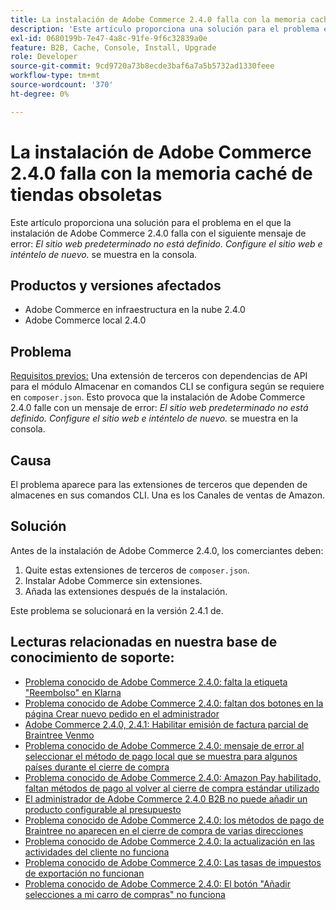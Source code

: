 ```yaml
---
title: La instalación de Adobe Commerce 2.4.0 falla con la memoria caché de tiendas obsoletas
description: 'Este artículo proporciona una solución para el problema en el que la instalación de Adobe Commerce 2.4.0 falla con el siguiente mensaje de error: * El sitio web predeterminado no está definido. Configure el sitio web e inténtelo de nuevo.* se muestra en la consola.'
exl-id: 0680199b-7e47-4a8c-91fe-9f6c32839a0e
feature: B2B, Cache, Console, Install, Upgrade
role: Developer
source-git-commit: 9cd9720a73b8ecde3baf6a7a5b5732ad1330feee
workflow-type: tm+mt
source-wordcount: '370'
ht-degree: 0%

---
```


# La instalación de Adobe Commerce 2.4.0 falla con la memoria caché de tiendas obsoletas

Este artículo proporciona una solución para el problema en el que la instalación de Adobe Commerce 2.4.0 falla con el siguiente mensaje de error: *El sitio web predeterminado no está definido. Configure el sitio web e inténtelo de nuevo.* se muestra en la consola.

## Productos y versiones afectados

* Adobe Commerce en infraestructura en la nube 2.4.0
* Adobe Commerce local 2.4.0

## Problema

<u>Requisitos previos:</u>
Una extensión de terceros con dependencias de API para el módulo Almacenar en comandos CLI se configura según se requiere en `composer.json`. Esto provoca que la instalación de Adobe Commerce 2.4.0 falle con un mensaje de error: *El sitio web predeterminado no está definido. Configure el sitio web e inténtelo de nuevo.* se muestra en la consola.

## Causa

El problema aparece para las extensiones de terceros que dependen de almacenes en sus comandos CLI. Una es los Canales de ventas de Amazon.

## Solución

Antes de la instalación de Adobe Commerce 2.4.0, los comerciantes deben:

1. Quite estas extensiones de terceros de `composer.json`.
1. Instalar Adobe Commerce sin extensiones.
1. Añada las extensiones después de la instalación.

Este problema se solucionará en la versión 2.4.1 de.

## Lecturas relacionadas en nuestra base de conocimiento de soporte:

* [Problema conocido de Adobe Commerce 2.4.0: falta la etiqueta &quot;Reembolso&quot; en Klarna](/help/troubleshooting/payments/magento-2-4-0-known-issue-missing-refund-label-in-klarna.md)
* [Problema conocido de Adobe Commerce 2.4.0: faltan dos botones en la página Crear nuevo pedido en el administrador](/help/troubleshooting/miscellaneous/magento-2-4-0-known-issue-create-new-order-buttons-missing.md)
* [Adobe Commerce 2.4.0, 2.4.1: Habilitar emisión de factura parcial de Braintree Venmo](/help/troubleshooting/payments/magento-2-4-0-2-4-1-enable-braintree-venmo-partial-invoice-issue.md)
* [Problema conocido de Adobe Commerce 2.4.0: mensaje de error al seleccionar el método de pago local que se muestra para algunos países durante el cierre de compra](/help/troubleshooting/payments/magento-2-4-0-checkout-error-selecting-local-payments.md)
* [Problema conocido de Adobe Commerce 2.4.0: Amazon Pay habilitado, faltan métodos de pago al volver al cierre de compra estándar utilizado](/help/troubleshooting/payments/magento-2-4-0-known-issue-amazon-pay-no-payment-methods.md)
* [El administrador de Adobe Commerce 2.4.0 B2B no puede añadir un producto configurable al presupuesto](/help/troubleshooting/miscellaneous/magento-2-4-0-b2b-admin-can-t-add-configurable-product-to-quote.md)
* [Problema conocido de Adobe Commerce 2.4.0: los métodos de pago de Braintree no aparecen en el cierre de compra de varias direcciones](/help/troubleshooting/payments/magento-2-4-0-braintree-not-in-multiple-addresses-checkout.md)
* [Problema conocido de Adobe Commerce 2.4.0: la actualización en las actividades del cliente no funciona](/help/troubleshooting/miscellaneous/magento-2-4-0-refresh-on-customer-activities-does-not-work.md)
* [Problema conocido de Adobe Commerce 2.4.0: Las tasas de impuestos de exportación no funcionan](/help/troubleshooting/miscellaneous/magento-2-4-0-known-issue-export-tax-rates-does-not-work.md)
* [Problema conocido de Adobe Commerce 2.4.0: El botón &quot;Añadir selecciones a mi carro de compras&quot; no funciona](/help/troubleshooting/miscellaneous/magento-2-4-0-add-selections-to-my-cart-does-not-work.md)

